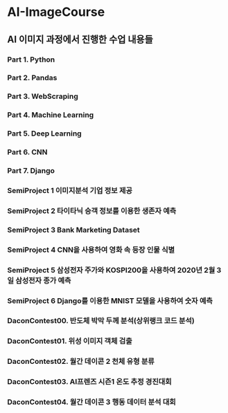 # AI-ImageCourse

## AI 이미지 과정에서 진행한 수업 내용들

### Part 1. Python
### Part 2. Pandas
### Part 3. WebScraping
### Part 4. Machine Learning
### Part 5. Deep Learning
### Part 6. CNN
### Part 7. Django

### SemiProject 1 이미지분석 기업 정보 제공
### SemiProject 2 타이타닉 승객 정보를 이용한 생존자 예측
### SemiProject 3 Bank Marketing Dataset
### SemiProject 4 CNN을 사용하여 영화 속 등장 인물 식별
### SemiProject 5 삼성전자 주가와 KOSPI200을 사용하여 2020년 2월 3일 삼성전자 종가 예측
### SemiProject 6 Django를 이용한 MNIST 모델을 사용하여 숫자 예측

### DaconContest00. 반도체 박막 두께 분석(상위랭크 코드 분석)
### DaconContest01. 위성 이미지 객체 검출
### DaconContest02. 월간 데이콘 2 천체 유형 분류
### DaconContest03. AI프렌즈 시즌1 온도 추정 경진대회
### DaconContest04. 월간 데이콘 3 행동 데이터 분석 대회
